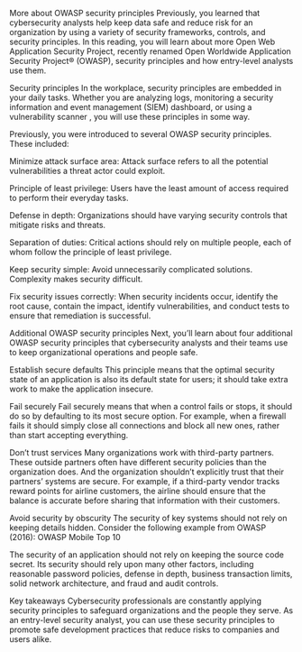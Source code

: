 

More about OWASP security principles
Previously, you learned that cybersecurity analysts help keep data safe and reduce risk for an organization by using a variety of security frameworks, controls, and security principles. In this reading, you will learn about more Open Web Application Security Project, recently renamed Open Worldwide Application Security Project® (OWASP), security principles and how entry-level analysts use them. 

Security principles
In the workplace, security principles are embedded in your daily tasks. Whether you are analyzing logs, monitoring a security information and event management (SIEM) dashboard, or using a 
vulnerability scanner
, you will use these principles in some way. 

Previously, you were introduced to several OWASP security principles. These included:

Minimize attack surface area: Attack surface refers to all the potential vulnerabilities a threat actor could exploit.

Principle of least privilege: Users have the least amount of access required to perform their everyday tasks.

Defense in depth: Organizations should have varying security controls that mitigate risks and threats.

Separation of duties: Critical actions should rely on multiple people, each of whom follow the principle of least privilege. 

Keep security simple: Avoid unnecessarily complicated solutions. Complexity makes security difficult. 

Fix security issues correctly: When security incidents occur, identify the root cause, contain the impact, identify vulnerabilities, and conduct tests to ensure that remediation is successful.

Additional OWASP security principles
Next, you’ll learn about four additional OWASP security principles that cybersecurity analysts and their teams use to keep organizational operations and people safe.

Establish secure defaults
This principle means that the optimal security state of an application is also its default state for users; it should take extra work to make the application insecure. 

Fail securely
Fail securely means that when a control fails or stops, it should do so by defaulting to its most secure option. For example, when a firewall fails it should simply close all connections and block all new ones, rather than start accepting everything.

Don’t trust services
Many organizations work with third-party partners. These outside partners often have different security policies than the organization does. And the organization shouldn’t explicitly trust that their partners’ systems are secure. For example, if a third-party vendor tracks reward points for airline customers, the airline should ensure that the balance is accurate before sharing that information with their customers.

Avoid security by obscurity
The security of key systems should not rely on keeping details hidden. Consider the following example from OWASP (2016): 
OWASP Mobile Top 10

The security of an application should not rely on keeping the source code secret. Its security should rely upon many other factors, including reasonable password policies, defense in depth, business transaction limits, solid network architecture, and fraud and audit controls.

Key takeaways
Cybersecurity professionals are constantly applying security principles to safeguard organizations and the people they serve. As an entry-level security analyst, you can use these security principles to promote safe development practices that reduce risks to companies and users alike. 
